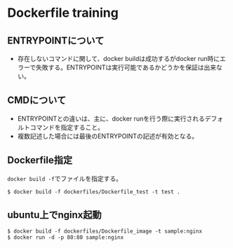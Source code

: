 # Dockerfile training

## ENTRYPOINTについて
* 存在しないコマンドに関して、docker buildは成功するがdocker run時にエラーで失敗する。ENTRYPOINTは実行可能であるかどうかを保証は出来ない。

## CMDについて
* ENTRYPOINTとの違いは、主に、docker runを行う際に実行されるデフォルトコマンドを指定すること。
* 複数記述した場合には最後のENTRYPOINTの記述が有効となる。

## Dockerfile指定

`docker build -f`でファイルを指定する。

```
$ docker build -f dockerfiles/Dockerfile_test -t test .
```

## ubuntu上でnginx起動

```
$ docker build -f dockerfiles/Dockerfile_image -t sample:nginx
$ docker run -d -p 80:80 sample:nginx
```
